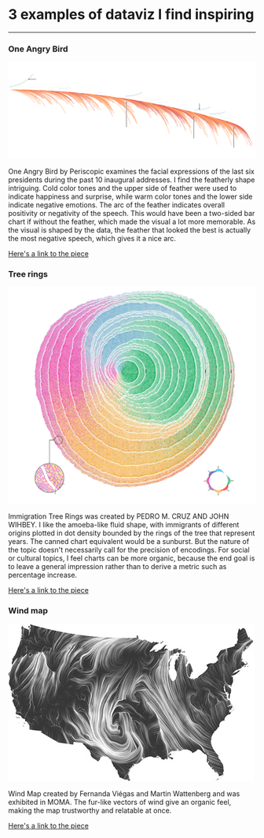 # 3 examples of dataviz I find inspiring
------

### One Angry Bird
![](images/inaugural_speech.png?raw=true "The most negative inaugural speeches")  

One Angry Bird by Periscopic examines the facial expressions of the last six presidents during the past 10 inaugural addresses. I find the featherly shape intriguing. Cold color tones and the upper side of feather were used to indicate happiness and surprise, while warm color tones and the lower side indicate negative emotions. The arc of the feather indicates overall positivity or negativity of the speech. This would have been a two-sided bar chart if without the feather, which made the visual a lot more memorable. As the visual is shaped by the data, the feather that looked the best is actually the most negative speech, which gives it a nice arc.

[Here's a link to the piece](https://emotions.periscopic.com/inauguration/)

### Tree rings
![](images/tree-rings.jpg?raw=true "Tree rings")  

Immigration Tree Rings was created by PEDRO M. CRUZ AND JOHN WIHBEY. I like the amoeba-like fluid shape, with immigrants of different origins plotted in dot density bounded by the rings of the tree that represent years. The canned chart equivalent would be a sunburst. But the nature of the topic doesn't necessarily call for the precision of encodings. For social or cultural topics, I feel charts can be more organic, because the end goal is to leave a general impression rather than to derive a metric such as percentage increase.

[Here's a link to the piece](https://www.nationalgeographic.com/culture/2018/07/graphic-united-states-immigration-origins-rings-tree-culture/)

### Wind map
![](images/windmap.jpg?raw=true "Wind Map")  

Wind Map created by Fernanda Viégas and Martin Wattenberg and was exhibited in MOMA. The fur-like vectors of wind give an organic feel, making the map trustworthy and relatable at once.

[Here's a link to the piece](http://www.bewitched.com/windmap.html)